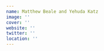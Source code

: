 ```yaml
---
name: Matthew Beale and Yehuda Katz
image: ''
cover: ''
website: ''
twitter: ''
location: ''
---
```

